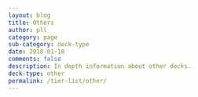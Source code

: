```yaml
---
layout: blog
title: Others
author: pll
category: page
sub-category: deck-type
date: 2018-01-10
comments: false
description: In depth information about other decks.
deck-type: other
permalink: /tier-list/other/
---
```








